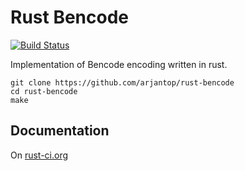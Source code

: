 # Rust Bencode

[![Build Status](https://travis-ci.org/arjantop/rust-bencode.png?branch=master)](https://travis-ci.org/arjantop/rust-bencode)

Implementation of Bencode encoding written in rust.

```
git clone https://github.com/arjantop/rust-bencode
cd rust-bencode
make
```

## Documentation

On [rust-ci.org](http://www.rust-ci.org/arjantop/rust-bencode/doc/bencode/)
